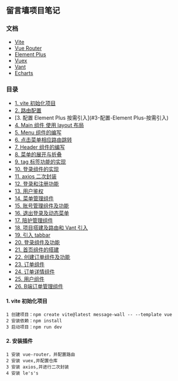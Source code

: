 ## 留言墙项目笔记

### 文档

- [Vite](https://vitejs.cn/vite5-cn/guide/)
- [Vue Router](https://router.vuejs.org/zh/guide/)
- [Element Plus](https://element-plus.org/zh-CN/#/zh-CN)
- [Vuex](https://vuex.vuejs.org/zh/)
- [Vant](https://vant-ui.github.io/vant/#/zh-CN)
- [Echarts](https://echarts.apache.org/zh/index.html)

### 目录

* [1. vite 初始化项目](#1-vite-初始化项目)
* [2. 路由配置](#2-路由配置)
* [3. 配置 Element Plus 按需引入](#3-配置-Element Plus-按需引入)
* [4. Main 组件 使用 layout 布局](#4-Main-组件-使用-layout-布局)
* [5. Menu 组件的编写](#5-Menu-组件的编写)
* [6. 点击菜单相应路由跳转](#6-点击菜单相应路由跳转)
* [7. Header 组件的编写](#7-Header-组件的编写)
* [8. 菜单的展开与折叠](#8-菜单的展开与折叠)
* [9. tag 标签功能的实现](#9-tag-标签功能的实现)
* [10. 登录组件的实现](#10-登录组件的实现)
* [11. axios 二次封装](#11-axios-二次封装)
* [12. 登录和注册功能](#12-登录和注册功能)
* [13. 用户鉴权](#13-用户鉴权)
* [14. 菜单管理组件](#14-菜单管理组件)
* [15. 账号管理组件及功能](#15-账号管理组件及功能)
* [16. 退出登录及动态菜单](#16-退出登录及动态菜单)
* [17. 陪护管理组件](#17-陪护管理组件)
* [18. 项目搭建及路由和 Vant 引入](#18-项目搭建及路由和-Vant-引入)
* [19. 引入 tabbar](#19-引入-tabbar-标签栏)
* [20. 登录组件及功能](#20-登录组件及功能)
* [21. 首页组件的搭建](#21-首页组件的搭建)
* [22. 创建订单组件及功能](#22-创建订单组件及功能)
* [23. 订单组件](#23-订单组件)
* [24. 订单详情组件](#24-订单详情组件)
* [25. 用户组件](#25-用户组件)
* [26. B端订单管理组件](#26-B端订单管理组件)

#### 1. vite 初始化项目

```
1 创建项目：npm create vite@latest message-wall -- --template vue
2 安装依赖：npm install
3 启动项目：npm run dev
```

#### 2. 安装插件

```
1 安装 vue-router，并配置路由
2 安装 vuex,并配置仓库
3 安装 axios,并进行二次封装
4 安装 le's's
```

